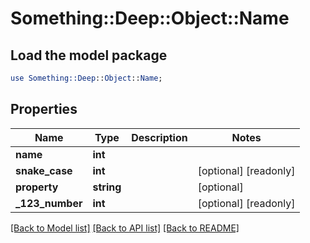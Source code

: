 # Something::Deep::Object::Name

## Load the model package
```perl
use Something::Deep::Object::Name;
```

## Properties
Name | Type | Description | Notes
------------ | ------------- | ------------- | -------------
**name** | **int** |  | 
**snake_case** | **int** |  | [optional] [readonly] 
**property** | **string** |  | [optional] 
**_123_number** | **int** |  | [optional] [readonly] 

[[Back to Model list]](../README.md#documentation-for-models) [[Back to API list]](../README.md#documentation-for-api-endpoints) [[Back to README]](../README.md)


